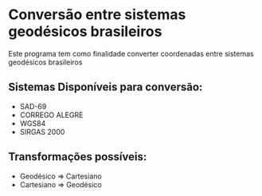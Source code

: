 # Conversão entre sistemas geodésicos brasileiros
Este programa tem como finalidade converter coordenadas entre sistemas geodésicos brasileiros

## Sistemas Disponíveis para conversão:
 - SAD-69
 - CORREGO ALEGRE
 - WGS84
 - SIRGAS 2000

## Transformações possíveis:
- Geodésico => Cartesiano
- Cartesiano => Geodésico
